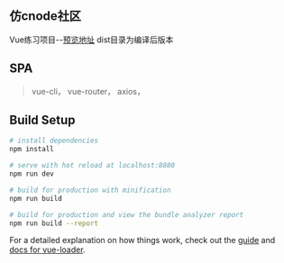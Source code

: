 ## 仿cnode社区
Vue练习项目--[预览地址](https://coco-js.github.io/vue-cnode/dist/index.html#/)
dist目录为编译后版本

## SPA
> vue-cli，
> vue-router，
> axios，

## Build Setup

``` bash
# install dependencies
npm install

# serve with hot reload at localhost:8080
npm run dev

# build for production with minification
npm run build

# build for production and view the bundle analyzer report
npm run build --report
```

For a detailed explanation on how things work, check out the [guide](http://vuejs-templates.github.io/webpack/) and [docs for vue-loader](http://vuejs.github.io/vue-loader).
